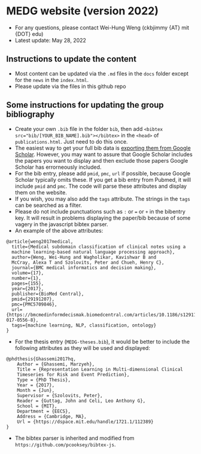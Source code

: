 # MEDG website (version 2022)

* For any questions, please contact Wei-Hung Weng (ckbjimmy {AT} mit {DOT} edu)
* Latest update: May 28, 2022

## Instructions to update the content

* Most content can be updated via the `.md` files in the `docs` folder except for the `news` in the `index.html`.
* Please update via the files in this github repo
<!-- * Please copy the files into `/afs/csail.mit.edu/group/medg/www/data` to display the website under the CSAIL domain. -->

## Some instructions for updating the group bibliography

* Create your own `.bib` file in the folder `bib`, then add `<bibtex src="bib/[YOUR_BIB_NAME].bib"></bibtex>` in the `<head>` of `publications.html`. Just need to do this once.
* The easiest way to get your full bib data is [exporting them from
  Google
  Scholar](https://www.ndsu.edu/fileadmin/digitalmeasures/DM_Training_Materials/BibTex_Exports_from_Google_Scholar.pdf). However, 
  you may want to assure that Google Scholar includes the papers you
  want to display and then exclude those papers Google Scholar has
  errorneously included. 
* For the bib entry, please add `pmid`, `pmc`, `url` if  possible,
  because Google Scholar typically omits these. If you get a  bib
  entry from Pubmed, it will include `pmid` and `pmc`. The code will
  parse these attributes and display them on  the website.
* If you wish, you may also add the `tags` attribute. The strings in
  the `tags` can be searched as a filter. 
* Please do not include punctuations such as `:` or `=` or `+`  in the
  bibentry key. It will result in problems displaying the  paper/bib
  because of some vagery in the javascript bibtex parser. 
* An example of the above attributes:

```
@article{weng2017medical,
  title={Medical subdomain classification of clinical notes using a
  machine learning-based natural language processing approach},
  author={Weng, Wei-Hung and Wagholikar, Kavishwar B and
  McCray, Alexa T and Szolovits, Peter and Chueh, Henry C},
  journal={BMC medical informatics and decision making},
  volume={17},
  number={1},
  pages={155},
  year={2017},
  publisher={BioMed Central},
  pmid={29191207},
  pmc={PMC5709846},
  url={https://bmcmedinformdecismak.biomedcentral.com/articles/10.1186/s12911-017-0556-8},
  tags={machine learning, NLP, classification, ontology}
}
```

* For the thesis entry (`MEDG-theses.bib`), it would be better to include the following attributes as they will be used and displayed:

```
@phdthesis{Ghassemi2017hq,
	Author = {Ghassemi, Marzyeh}, 
	Title = {Representation Learning in Multi-dimensional Clinical
	Timeseries for Risk and Event Prediction},
	Type = {PhD Thesis},
	Year = {2017},
	Month = {Jun}, 
	Supervisor = {Szolovits, Peter},
	Reader = {Guttag, John and Celi, Leo Anthony G},
	School = {MIT}, 
	Department = {EECS}, 
	Address = {Cambridge, MA},
	Url = {https://dspace.mit.edu/handle/1721.1/112389}
}
```

* The bibtex parser is inherited and modified from `https://github.com/pcooksey/bibtex-js`.
